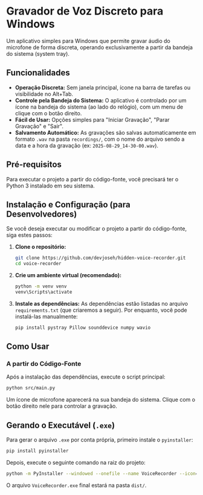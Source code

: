 # Gravador de Voz Discreto para Windows

Um aplicativo simples para Windows que permite gravar áudio do microfone de forma discreta, operando exclusivamente a partir da bandeja do sistema (system tray).

## Funcionalidades

- **Operação Discreta:** Sem janela principal, ícone na barra de tarefas ou visibilidade no Alt+Tab.
- **Controle pela Bandeja do Sistema:** O aplicativo é controlado por um ícone na bandeja do sistema (ao lado do relógio), com um menu de clique com o botão direito.
- **Fácil de Usar:** Opções simples para "Iniciar Gravação", "Parar Gravação" e "Sair".
- **Salvamento Automático:** As gravações são salvas automaticamente em formato `.wav` na pasta `recordings/`, com o nome do arquivo sendo a data e a hora da gravação (ex: `2025-08-29_14-30-00.wav`).

## Pré-requisitos

Para executar o projeto a partir do código-fonte, você precisará ter o Python 3 instalado em seu sistema.

## Instalação e Configuração (para Desenvolvedores)

Se você deseja executar ou modificar o projeto a partir do código-fonte, siga estes passos:

1.  **Clone o repositório:**
    ```bash
    git clone https://github.com/devjoseh/hidden-voice-recorder.git
    cd voice-recorder
    ```

2.  **Crie um ambiente virtual (recomendado):**
    ```bash
    python -m venv venv
    venv\Scripts\activate
    ```

3.  **Instale as dependências:**
    As dependências estão listadas no arquivo `requirements.txt` (que criaremos a seguir). Por enquanto, você pode instalá-las manualmente:
    ```bash
    pip install pystray Pillow sounddevice numpy wavio
    ```

## Como Usar

### A partir do Código-Fonte

Após a instalação das dependências, execute o script principal:

```bash
python src/main.py
```

Um ícone de microfone aparecerá na sua bandeja do sistema. Clique com o botão direito nele para controlar a gravação.

## Gerando o Executável (`.exe`)

Para gerar o arquivo `.exe` por conta própria, primeiro instale o `pyinstaller`:

```bash
pip install pyinstaller
```

Depois, execute o seguinte comando na raiz do projeto:

```bash
python -m PyInstaller --windowed --onefile --name VoiceRecorder --icon="assets/icon.ico" src/main.py
```

O arquivo `VoiceRecorder.exe` final estará na pasta `dist/`.
